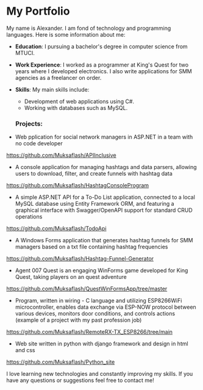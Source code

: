 # My Portfolio

My name is Alexander. I am fond of technology and programming languages. Here is some information about me:

- **Education**: I pursuing a bachelor's degree in computer science from MTUCI.
- **Work Experience**: I worked as a programmer at King's Quest for two years where I developed electronics. I also write applications for SMM agencies as a freelancer on order.
- **Skills**: My main skills include:
   - Development of web applications using C#.
   - Working with databases such as MySQL.
     
  ### **Projects**:

- Web pplication for social network managers in ASP.NET in a team with no code developer
  
https://github.com/Muksaflash/APIInclusive

- A console application for managing hashtags and data parsers, allowing users to download, filter, and create funnels with hashtag data
  
https://github.com/Muksaflash/HashtagConsoleProgram

- A simple ASP.NET API for a To-Do List application, connected to a local MySQL database using Entity Framework ORM, and featuring a graphical interface with Swagger/OpenAPI support for standard CRUD operations

https://github.com/Muksaflash/TodoApi

- A Windows Forms application that generates hashtag funnels for SMM managers based on a txt file containing hashtag frequencies

https://github.com/Muksaflash/Hashtag-Funnel-Generator

- Agent 007 Quest is an engaging WinForms game developed for King Quest, taking players on an quest adventure

https://github.com/Muksaflash/QuestWinFormsApp/tree/master

- Program, written in wiring - C language and utilizing ESP8266WiFi microcontroller, enables data exchange via ESP-NOW protocol between various devices, monitors door conditions, and controls actions (example of a project with my past profession job)

https://github.com/Muksaflash/RemoteRX-TX_ESP8266/tree/main

- Web site written in python with django framework and design in html and css

https://github.com/Muksaflash/Python_site

I love learning new technologies and constantly improving my skills. If you have any questions or suggestions feel free to contact me!

